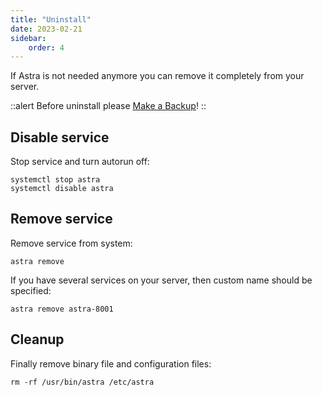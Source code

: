 ```yaml
---
title: "Uninstall"
date: 2023-02-21
sidebar:
    order: 4
---
```


If Astra is not needed anymore you can remove it completely from your server.

::alert
Before uninstall please [Make a Backup](../../admin-guide/administration/backup)!
::

## Disable service

Stop service and turn autorun off:

```
systemctl stop astra
systemctl disable astra
```

## Remove service

Remove service from system:

```
astra remove
```

If you have several services on your server, then custom name should be specified:

```
astra remove astra-8001
```

## Cleanup

Finally remove binary file and configuration files:

```
rm -rf /usr/bin/astra /etc/astra
```
